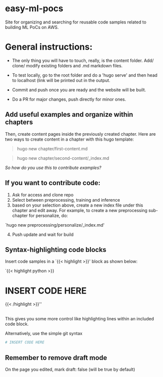 # easy-ml-pocs 
Site for organizing and searching for reusable code samples related to building ML PoCs on AWS.

# General instructions:
- The only thing you will have to touch, really, is the content folder. Add/ clone/ modify existing folders and .md markdown files.

- To test locally, go to the root folder and do a 'hugo serve' and then head to localhost (link will be printed out in the output. 

- Commit and push once you are ready and the website will be built.

- Do a PR for major changes, push directly for minor ones.


## Add useful examples and organize within chapters
Then, create content pages inside the previously created chapter. Here are two ways to create content in a chapter with this hugo template:

> hugo new chapter/first-content.md

> hugo new chapter/second-content/_index.md

*So how do you use this to contribute examples?*

## If you want to contribute code:

1. Ask for access and clone repo
2. Select between preprocessing, training and inference
3. based on your selection above, create a new index file under this chapter and edit away. For example, to create a new preprocessing sub-chapter for personalize, do:

`hugo new preprocessing/personalize/_index.md'

4. Push update and wait for build

## Syntax-highlighting code blocks

Insert code samples in a `{{< highlight >}}' block as shown below:

`{{< highlight python >}}
# INSERT CODE HERE
{{< /highlight >}}''

<br>
This gives you some more control like highlighting lines within an included code block.

Alternatively, use the simple git syntax

```python
# INSERT CODE HERE
``` 

## Remember to remove draft mode
On the page you edited, mark draft: false (will be true by default)
